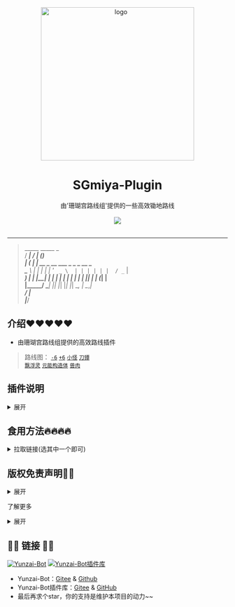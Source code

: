 <div align="center">
  <img src="https://s2.loli.net/2023/03/12/u6VjEhR5SZYIW3p.webp"  alt="logo" width = "350"
  <br>
  <h1>SGmiya-Plugin</h1>
  
  由'珊瑚宫路线组'提供的一些高效锄地路线
  <br>
  <br>
  <img src="https://count.getloli.com/get/@:SGmiya-plugin?theme=rule34" /> <br>
  <br>
                                                                                    

 
</div>

---

>    _____    _____               _                  <br>
  / ____|  / ____|             (_)                 <br>
 | (___   | |  __   _ __ ___    _   _   _    __ _  <br>
  \___ \  | | |_ | | '_ ` _ \  | | | | | |  / _` | <br>
  ____) | | |__| | | | | | | | | | | |_| | | (_| | <br>
 |_____/   \_____| |_| |_| |_| |_|  \__, |  \__,_| <br>
                                     __/ |         <br>
                                    |___/          <br>

## 介绍❤❤❤❤❤
- 由珊瑚宫路线组提供的高效路线插件
> 路线图：
[`-6`](https://github.com/lc-hongdou/shui)
[`+6`](https://github.com/lc-hongdou/huo)
[`小怪`](https://github.com/lc-hongdou/bing)
[`刀镡`](https://github.com/lc-hongdou/lei)<br>
[`飘浮灵`](https://github.com/lc-hongdou/yan)
[`元能构造体`](https://github.com/lc-hongdou/cao)
[`兽肉`](https://github.com/lc-hongdou/feng)

## 插件说明

<details><summary>展开</summary>

> 此库提供由珊瑚宫路线组整理群上传的路线图<br>
> 如果您想为此仓库贡献<br>
请见☞[`贡献指南`](./resources/CONTRIBUTING.md)向此仓库发起 pull request

</details>

## 食用方法🔥🔥🔥🔥

<details><summary>拉取链接(选其中一个即可)</summary>

推荐使用[git](https://git-scm.com/)进行安装，以方便后续升级。在Yunzai根目录夹打开终端，运行
```
git clone --depth=1 https://ghproxy.com/https://github.com/lc-hongdou/SGmiya-plugin.git ./plugins/SGmiya-plugin/
```
```
git clone --depth=1 https://gitclone.com/github.com/lc-hongdou/SGmiya-plugin.git ./plugins/SGmiya-plugin/
```
```
git clone --depth=1 https://kgithub.com/lc-hongdou/SGmiya-plugin.git ./plugins/SGmiya-plugin/
```


等待完成就行了，失败大概是网络问问题<br>

</details>


 
## 版权免责声明👀👀

<details><summary>展开</summary>

路线为珊瑚宫路线组授权，禁止任何形式的商用和违法用途<br>
如违反相关规定，后果自负，与本插件及作者无关<br>

</details>

 了解更多

<details><summary>展开</summary>

| 来源 | 珊瑚宫路线组 | 群号xx |
| --- | --- | --- |

（在里面划水bushi）

</details>

## 🔗🔗 链接 🔗🔗  <br>

[![Yunzai-Bot](https://img.shields.io/badge/Yunzai--Bot-f8f8f8?style=for-the-badge)](https://gitee.com/Le-niao/Yunzai-Bot) 
[![Yunzai-Bot插件库](https://img.shields.io/badge/Yunzai--Bot插件库-0a192f?style=for-the-badge)](https://gitee.com/Hikari666/Yunzai-Bot-plugins-index) 
* Yunzai-Bot：[Gitee](https://gitee.com/Le-niao/Yunzai-Bot) & [Github](https://github.com/Le-niao/Yunzai-Bot)
* Yunzai-Bot插件库：[Gitee](https://gitee.com/Hikari666/Yunzai-Bot-plugins-index) & [GitHub](https://github.com/HiArcadia/Yunzai-Bot-plugins-index)
* 最后再求个star，你的支持是维护本项目的动力~~


